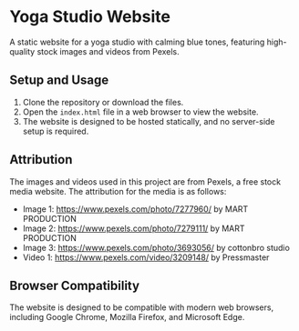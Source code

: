 # Yoga Studio Website

A static website for a yoga studio with calming blue tones, featuring high-quality stock images and videos from Pexels.

## Setup and Usage

1. Clone the repository or download the files.
2. Open the `index.html` file in a web browser to view the website.
3. The website is designed to be hosted statically, and no server-side setup is required.

## Attribution

The images and videos used in this project are from Pexels, a free stock media website. The attribution for the media is as follows:

* Image 1: https://www.pexels.com/photo/7277960/ by MART PRODUCTION
* Image 2: https://www.pexels.com/photo/7279111/ by MART PRODUCTION
* Image 3: https://www.pexels.com/photo/3693056/ by cottonbro studio
* Video 1: https://www.pexels.com/video/3209148/ by Pressmaster

## Browser Compatibility

The website is designed to be compatible with modern web browsers, including Google Chrome, Mozilla Firefox, and Microsoft Edge.